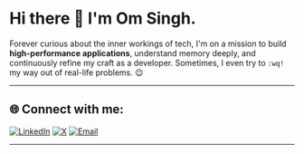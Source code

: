 # Hi there 👋 I'm Om Singh.

Forever curious about the inner workings of tech, I'm on a mission to build **high-performance applications**, understand memory deeply, and continuously refine my craft as a developer. Sometimes, I even try to `:wq!` my way out of real-life problems. 😉

---

## 🌐 Connect with me:
[![LinkedIn](https://img.shields.io/badge/LinkedIn-0077B5?logo=linkedin&logoColor=white)](https://www.linkedin.com/in/om-singh-5945a024b/)
[![X](https://img.shields.io/badge/X-black.svg?logo=X&logoColor=white)](https://x.com/singh_om__)
[![Email](https://img.shields.io/badge/Email-D14836?logo=gmail&logoColor=white)](mailto:omsingh.ailearn@gmail.com)

---
